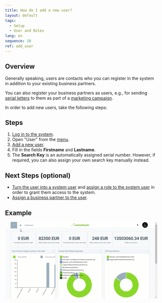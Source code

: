 ```yaml
---
title: How do I add a new user?
layout: default
tags:
  - Setup
  - User and Roles
lang: en
sequence: 10
ref: add_user
---
```


## Overview
Generally speaking, users are contacts who you can register in the system in addition to your existing business partners.

You can also register your business partners as users, e.g., for sending [serial letters](Create_serial_letters) to them as part of a [marketing campaign](Create_MKTG_campaign).

In order to add new users, take the following steps:

## Steps
1. [Log in to the system](Login).
1. Open "User" from the [menu](Menu).
1. [Add a new user](New_Record_Window).
1. Fill in the fields **Firstname** and **Lastname**.
1. The **Search Key** is an automatically assigned serial number. However, if required, you can also assign your own search key manually instead.

## Next Steps (optional)
- [Turn the user into a system user](New_system_user) and [assign a role to the system user](Assign_user_role) in order to grant them access to the system.
- [Assign a business partner to the user](Assign_BPartner_to_user).

## Example
![](assets/Add_user.gif)
